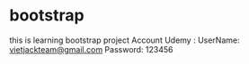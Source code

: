 # bootstrap
this is learning bootstrap project
Account Udemy :
UserName: vietjackteam@gmail.com
Password:  123456

